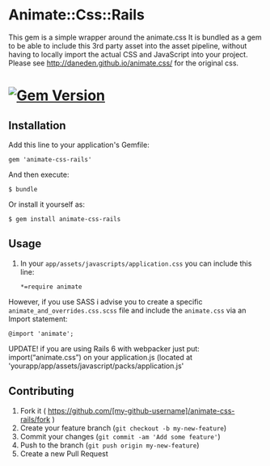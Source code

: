 # Animate::Css::Rails

This gem is a simple wrapper around the animate.css
It is bundled as a gem to be able to include this 3rd party asset into the asset pipeline, without having to locally import the actual CSS and JavaScript into your project.
Please see http://daneden.github.io/animate.css/ for the original css.

# [![Gem Version](https://badge.fury.io/rb/animate-css-rails.svg)](http://badge.fury.io/rb/animate-css-rails)

## Installation

Add this line to your application's Gemfile:

    gem 'animate-css-rails'

And then execute:

    $ bundle

Or install it yourself as:

    $ gem install animate-css-rails

## Usage

1. In your `app/assets/javascripts/application.css` you can include this line:

    `*=require animate`

However, if you use SASS i advise you to create a specific `animate_and_overrides.css.scss` file
and include the `animate.css` via an Import statement:
    
    @import 'animate';
    
UPDATE! if you are using Rails 6 with webpacker just put: import(“animate.css”) on your application.js (located at 'yourapp/app/assets/javascript/packs/application.js'

## Contributing

1. Fork it ( https://github.com/[my-github-username]/animate-css-rails/fork )
2. Create your feature branch (`git checkout -b my-new-feature`)
3. Commit your changes (`git commit -am 'Add some feature'`)
4. Push to the branch (`git push origin my-new-feature`)
5. Create a new Pull Request
